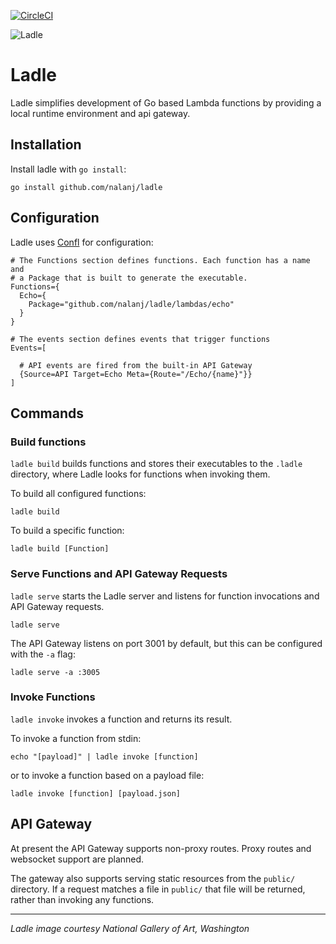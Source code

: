 [![CircleCI](https://circleci.com/gh/nalanj/ladle.svg?style=shield)](https://circleci.com/gh/nalanj/ladle)

![Ladle](https://user-images.githubusercontent.com/5594/57937720-85651d00-7894-11e9-8232-b4714b1d0872.jpg)

# Ladle

Ladle simplifies development of Go based Lambda functions by providing a local runtime environment and api gateway.

## Installation

Install ladle with `go install`:

```
go install github.com/nalanj/ladle
```

## Configuration

Ladle uses [Confl](https://github.com/nalanj/confl) for configuration:

```
# The Functions section defines functions. Each function has a name and
# a Package that is built to generate the executable.
Functions={
  Echo={
    Package="github.com/nalanj/ladle/lambdas/echo"
  }
}

# The events section defines events that trigger functions
Events=[

  # API events are fired from the built-in API Gateway
  {Source=API Target=Echo Meta={Route="/Echo/{name}"}}
]
```

## Commands

### Build functions

`ladle build` builds functions and stores their executables to the `.ladle`
directory, where Ladle looks for functions when invoking them. 

To build all configured functions:

```
ladle build
```

To build a specific function:

```
ladle build [Function]
```

### Serve Functions and API Gateway Requests

`ladle serve` starts the Ladle server and listens for function invocations and
API Gateway requests.

```
ladle serve
```

The API Gateway listens on port 3001 by default, but this can be configured with the `-a` flag:

```
ladle serve -a :3005
```

### Invoke Functions

`ladle invoke` invokes a function and returns its result.

To invoke a function from stdin:

```
echo "[payload]" | ladle invoke [function]
```

or to invoke a function based on a payload file:

```
ladle invoke [function] [payload.json]
```

## API Gateway

At present the API Gateway supports non-proxy routes. Proxy routes and websocket
support are planned.

The gateway also supports serving static resources from the `public/` directory. 
If a request matches a file in `public/` that file will be returned, rather than
invoking any functions.

---

*Ladle image courtesy National Gallery of Art, Washington*
